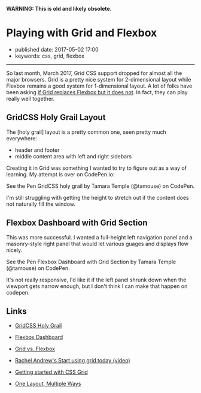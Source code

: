 **WARNING: This is old and likely obsolete.**

Playing with Grid and Flexbox
=============================

-   published date: 2017-05-02 17:00
-   keywords: css, grid, flexbox

------------------------------------------------------------------------

So last month, March 2017, Grid CSS support dropped for almost all the major browsers. Grid is a pretty nice system for 2-dimensional layout while Flexbox remains a good system for 1-dimensional layout. A lot of folks have been asking [if Grid replaces Flexbox but it does not](https://css-tricks.com/css-grid-replace-flexbox/). In fact, they can play really well together.

GridCSS Holy Grail Layout
-------------------------

The \[holy grail\] layout is a pretty common one, seen pretty much everywhere:

-   header and footer
-   middle content area with left and right sidebars

Creating it in Grid was something I wanted to try to figure out as a way of learning. My attempt is over on CodePen.io:

<p data-height="265" data-theme-id="0" data-slug-hash="zwwwwZ" data-default-tab="result" data-user="tamouse" data-embed-version="2" data-pen-title="GridCSS holy grail" class="codepen">

See the Pen GridCSS holy grail by Tamara Temple (@tamouse) on CodePen.

</p>

I\'m still struggling with getting the height to stretch out if the content does not naturally fill the window.

Flexbox Dashboard with Grid Section
-----------------------------------

This was more successful. I wanted a full-height left navigation panel and a masonry-style right panel that would let various guages and displays flow nicely.

<p data-height="265" data-theme-id="0" data-slug-hash="EmmXdr" data-default-tab="result" data-user="tamouse" data-embed-version="2" data-pen-title="Flexbox Dashboard with Grid Section" class="codepen">

See the Pen Flexbox Dashboard with Grid Section by Tamara Temple (@tamouse) on CodePen.

</p>

It\'s not really responsive, I\'d like it if the left panel shrunk down when the viewport gets narrow enough, but I don\'t think I can make that happen on codepen.

Links
-----

-   [GridCSS Holy Grail](http://codepen.io/tamouse/pen/zwwwwZ)
-   [Flexbox Dashboard](http://codepen.io/tamouse/pen/EmmXdr)

-   [Grid vs. Flexbox](https://css-tricks.com/css-grid-replace-flexbox/)
-   [Rachel Andrew\'s Start using grid today (video)](https://www.youtube.com/watch?v=tjHOLtouElA)
-   [Getting started with CSS Grid](https://hackernoon.com/getting-started-with-css-grid-layout-8e00de547daf)
-   [One Layout, Multiple Ways](https://css-tricks.com/css-grid-one-layout-multiple-ways/)

<script async src="https://production-assets.codepen.io/assets/embed/ei.js"></script>
